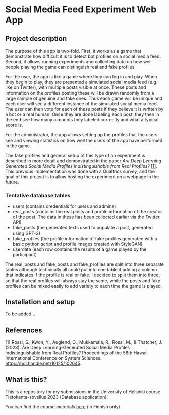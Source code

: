 # Social Media Feed Experiment Web App

## Project description

The purpose of this app is two-fold. First, it works as a game that demonstrate how difficult it is to detect bot profiles on a social media feed. Second, it allows running experiments and collecting data on how well people playing the game can distinguish real and fake profiles. 

For the user, the app is like a game where they can log in and play. When they begin to play, they are presented a simulated social media feed (e.g. like on Twitter), with multiple posts visible at once. These posts and information on the profiles posting these will be drawn randomly from a large sample of genuine and fake ones. Thus each game will be unique and each user will see a different instance of the simulated social media feed. The user can then vote for each of these posts if they believe it is written by a bot or a real human. Once they are done labeling each post, they then in the end see how many accounts they labeled correctly and what a typical score is.

For the administrator, the app allows setting up the profiles that the users see and viewing statistics on how well the users of the app have performed in the game. 

The fake profiles and general setup of this type of an experiment is described in more detail and demonstrated in the paper *Are Deep Learning-Generated Social Media Profiles Indistinguishable from Real Profiles?* [[1]](#1). This previous implementation was done with a Qualtrics survey, and the goal of this project is to allow hosting the experiment on a webpage in the future. 

### Tentative database tables

* users (contains credentials for users and admins)
* real_posts (contains the real posts and profile information of the creator of the post. The data in these has been collected earlier via the Twitter API)
* fake_posts (the generated texts used to populate a post, generated using GPT-3)
* fake_profiles (the profile information of fake profiles generated with a basic python script and profile images created with StyleGAN)
* userdata (each row contains the results of a game played by the participant)

The real_posts and fake_posts and fake_profiles are split into three separate tables although technically all could put into one table if adding a column that indicates if the profile is real or fake. I decided to split them into three, so that the real profiles will always stay the same, while the posts and fake profiles can be mixed easily to add variety to each time the game is played.

## Installation and setup

To be added...

## References
<a id="1">[1]</a> 
Rossi, S., Kwon, Y., Auglend, O., Mukkamala, R., Rossi, M., & Thatcher, J. (2023). 
Are Deep Learning-Generated Social Media Profiles Indistinguishable from Real Profiles?
Proceedings of the 56th Hawaii International Conference on System Sciences. https://hdl.handle.net/10125/102645.


## What is this?

This is a repository for my submissions in the University of Helsinki course Tietokanta-sovellus 2023 (Database application).

You can find the course materials [here](https://hy-tsoha.github.io/materiaali/) (in Finnish only).